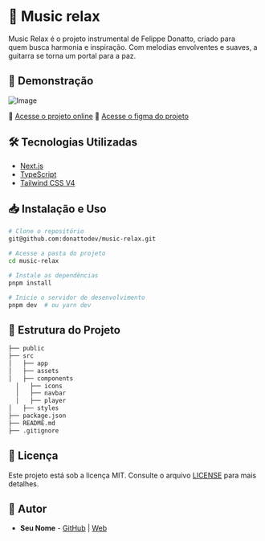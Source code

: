 # 🎸 Music relax

Music Relax é o projeto instrumental de Felippe Donatto, criado para <br/> quem busca harmonia e inspiração. Com melodias envolventes e suaves, a guitarra se torna um portal para a paz.

## 🚀 Demonstração

![Image](https://github.com/user-attachments/assets/1e51706f-6640-469c-9760-74ab39790770)

🔗 [Acesse o projeto online](https://music-relax.vercel.app/)
🔗 [Acesse o figma do projeto](https://www.figma.com/community/file/1474779037730638943)

## 🛠 Tecnologias Utilizadas

- [Next.js](https://nextjs.org/)
- [TypeScript](https://www.typescriptlang.org/)
- [Tailwind CSS V4](https://tailwindcss.com/)

## 📥 Instalação e Uso

```sh
# Clone o repositório
git@github.com:donattodev/music-relax.git

# Acesse a pasta do projeto
cd music-relax

# Instale as dependências
pnpm install  

# Inicie o servidor de desenvolvimento
pnpm dev  # ou yarn dev
```

## 📂 Estrutura do Projeto

```sh
├── public
├── src
│   ├── app
│   ├── assets
│   ├── components
  │   ├── icons
  │   ├── navbar
  │   ├── player
│   ├── styles
├── package.json
├── README.md
├── .gitignore
```

## 📜 Licença

Este projeto está sob a licença MIT. Consulte o arquivo [LICENSE](LICENSE) para mais detalhes.

## 👥 Autor

- **Seu Nome** - [GitHub](https://github.com/donattodev) | [Web](https://donattodev.com.br)